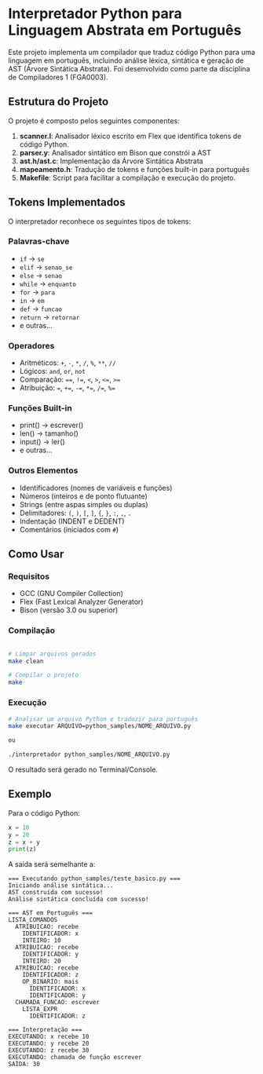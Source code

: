 # Interpretador Python para Linguagem Abstrata em Português

Este projeto implementa um compilador que traduz código Python para uma linguagem em português, incluindo análise léxica, sintática e geração de AST (Árvore Sintática Abstrata). Foi desenvolvido como parte da disciplina de Compiladores 1 (FGA0003).

## Estrutura do Projeto

O projeto é composto pelos seguintes componentes:

1. **scanner.l**: Analisador léxico escrito em Flex que identifica tokens de código Python.
2. **parser.y**: Analisador sintático em Bison que constrói a AST
4. **ast.h/ast.c**: Implementação da Árvore Sintática Abstrata
3. **mapeamento.h**: Tradução de tokens e funções built-in para português
5. **Makefile**: Script para facilitar a compilação e execução do projeto.

## Tokens Implementados

O interpretador reconhece os seguintes tipos de tokens:

### Palavras-chave
- `if` → `se`
- `elif` → `senao_se`
- `else` → `senao`
- `while` → `enquanto`
- `for` → `para`
- `in` → `em`
- `def` → `funcao`
- `return` → `retornar`
- e outras...

### Operadores
- Aritméticos: `+`, `-`, `*`, `/`, `%`, `**`, `//`
- Lógicos: `and`, `or`, `not`
- Comparação: `==`, `!=`, `<`, `>`, `<=`, `>=`
- Atribuição: `=`, `+=`, `-=`, `*=`, `/=`, `%=`


### Funções Built-in
- print() → escrever()
- len() → tamanho()
- input() → ler()
- e outras...


### Outros Elementos
- Identificadores (nomes de variáveis e funções)
- Números (inteiros e de ponto flutuante)
- Strings (entre aspas simples ou duplas)
- Delimitadores: `(`, `)`, `[`, `]`, `{`, `}`, `:`, `,`, `.`
- Indentação (INDENT e DEDENT)
- Comentários (iniciados com `#`)

## Como Usar

### Requisitos
- GCC (GNU Compiler Collection)
- Flex (Fast Lexical Analyzer Generator)
- Bison (versão 3.0 ou superior)

### Compilação
```bash

# Limpar arquivos gerados
make clean

# Compilar o projeto
make
```

### Execução
```bash
# Analisar um arquivo Python e traduzir para português
make executar ARQUIVO=python_samples/NOME_ARQUIVO.py

ou

./interpretador python_samples/NOME_ARQUIVO.py
```

O resultado será gerado no Terminal/Console.

## Exemplo

Para o código Python:
```python
x = 10
y = 20
z = x + y
print(z)
```

A saída será semelhante a:
```
=== Executando python_samples/teste_basico.py ===
Iniciando análise sintática...
AST construída com sucesso!
Análise sintática concluída com sucesso!

=== AST em Português ===
LISTA_COMANDOS
  ATRIBUICAO: recebe
    IDENTIFICADOR: x
    INTEIRO: 10
  ATRIBUICAO: recebe
    IDENTIFICADOR: y
    INTEIRO: 20
  ATRIBUICAO: recebe
    IDENTIFICADOR: z
    OP_BINARIO: mais
      IDENTIFICADOR: x
      IDENTIFICADOR: y
  CHAMADA_FUNCAO: escrever
    LISTA_EXPR
      IDENTIFICADOR: z

=== Interpretação ===
EXECUTANDO: x recebe 10
EXECUTANDO: y recebe 20
EXECUTANDO: z recebe 30
EXECUTANDO: chamada de função escrever
SAÍDA: 30 
```
